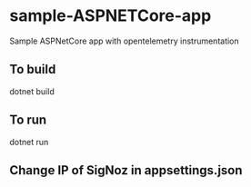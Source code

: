 # sample-ASPNETCore-app
Sample ASPNetCore app with opentelemetry instrumentation

## To build
dotnet build

## To run
dotnet run


## Change IP of SigNoz in appsettings.json
